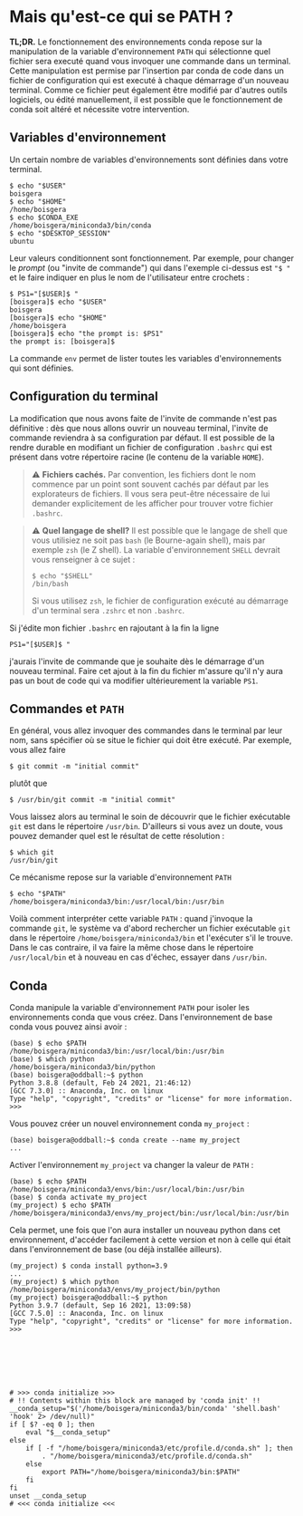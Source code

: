 # Mais qu'est-ce qui se PATH ?

**TL;DR.** Le fonctionnement des environnements conda repose sur la manipulation 
de la variable d'environnement `PATH` 
qui sélectionne quel fichier sera executé quand vous invoquer une commande dans 
un terminal.
Cette manipulation est permise par l'insertion par conda de code
dans un fichier de configuration qui est executé à chaque démarrage d'un 
nouveau terminal. Comme ce fichier peut également être modifié par d'autres
outils logiciels, ou édité manuellement, il est possible que le fonctionnement
de conda soit altéré et nécessite votre intervention.

## Variables d'environnement

Un certain nombre de variables d'environnements sont définies dans votre
terminal. 

    $ echo "$USER"
    boisgera
    $ echo "$HOME"
    /home/boisgera
    $ echo $CONDA_EXE
    /home/boisgera/miniconda3/bin/conda
    $ echo "$DESKTOP_SESSION"
    ubuntu

Leur valeurs conditionnent sont fonctionnement. Par exemple, pour changer
le *prompt* (ou "invite de commande") qui dans l'exemple ci-dessus est `"$ "` et
le faire indiquer en plus le nom de l'utilisateur entre crochets :

    $ PS1="[$USER]$ "
    [boisgera]$ echo "$USER"
    boisgera
    [boisgera]$ echo "$HOME"
    /home/boisgera
    [boisgera]$ echo "the prompt is: $PS1"
    the prompt is: [boisgera]$

La commande `env` permet de lister toutes les variables d'environnements qui
sont définies.

## Configuration du terminal

La modification que nous avons faite de l'invite de commande n'est pas définitive :
dès que nous allons ouvrir un nouveau terminal, l'invite de commande reviendra à
sa configuration par défaut. Il est possible de la rendre durable en modifiant
un fichier de configuration `.bashrc` qui est présent dans votre répertoire
racine (le contenu de la variable `HOME`).


> ⚠️ **Fichiers cachés.** Par convention, les fichiers dont le nom commence par 
> un point sont souvent cachés par défaut par les explorateurs de fichiers. 
> Il vous sera peut-être nécessaire de lui demander explicitement de les afficher 
> pour trouver votre fichier `.bashrc`.

> ⚠️ **Quel langage de shell?** Il est possible que le langage de shell que vous 
> utilisiez ne soit pas `bash` (le Bourne-again shell), mais par exemple `zsh` 
> (le Z shell). 
> La variable d'environnement `SHELL` devrait vous renseigner à ce sujet :
>
>     $ echo "$SHELL"
>     /bin/bash
>
> Si vous utilisez `zsh`, le fichier de configuration exécuté au démarrage d'un
> terminal sera `.zshrc` et non `.bashrc`.


Si j'édite mon fichier `.bashrc` en rajoutant à la fin la ligne 

    PS1="[$USER]$ "

j'aurais l'invite de commande que je souhaite dès le démarrage d'un nouveau
terminal. Faire cet ajout à la fin du fichier m'assure qu'il n'y aura pas
un bout de code qui va modifier ultérieurement la variable `PS1`.

## Commandes et `PATH`

En général, vous allez invoquer des commandes dans le terminal par leur nom,
sans spécifier où se situe le fichier qui doit être exécuté. Par exemple,
vous allez faire

    $ git commit -m "initial commit"

plutôt que 

    $ /usr/bin/git commit -m "initial commit"

Vous laissez alors au terminal le soin de découvrir que le fichier exécutable
`git` est dans le répertoire `/usr/bin`. D'ailleurs si vous avez un doute,
vous pouvez demander quel est le résultat de cette résolution :

    $ which git
    /usr/bin/git

Ce mécanisme repose sur la variable d'environnement `PATH`

    $ echo "$PATH"
    /home/boisgera/miniconda3/bin:/usr/local/bin:/usr/bin

Voilà comment interpréter cette variable `PATH` :
quand j'invoque la commande `git`, le système va d'abord
rechercher un fichier exécutable `git` dans le répertoire 
`/home/boisgera/miniconda3/bin` et l'exécuter s'il le trouve. Dans le cas
contraire, il va faire la même chose dans le répertoire `/usr/local/bin`
et à nouveau en cas d'échec, essayer dans `/usr/bin`.

## Conda

Conda manipule la variable d'environnement `PATH` pour isoler les environnements
conda que vous créez. Dans l'environnement de base conda vous pouvez ainsi avoir :

    (base) $ echo $PATH
    /home/boisgera/miniconda3/bin:/usr/local/bin:/usr/bin
    (base) $ which python
    /home/boisgera/miniconda3/bin/python
    (base) boisgera@oddball:~$ python
    Python 3.8.8 (default, Feb 24 2021, 21:46:12) 
    [GCC 7.3.0] :: Anaconda, Inc. on linux
    Type "help", "copyright", "credits" or "license" for more information.
    >>> 

Vous pouvez créer un nouvel environnement conda `my_project` :

    (base) boisgera@oddball:~$ conda create --name my_project 
    ...

Activer l'environnement `my_project` va changer la valeur de `PATH` :

    (base) $ echo $PATH
    /home/boisgera/miniconda3/envs/bin:/usr/local/bin:/usr/bin
    (base) $ conda activate my_project
    (my_project) $ echo $PATH
    /home/boisgera/miniconda3/envs/my_project/bin:/usr/local/bin:/usr/bin

Cela permet, une fois que l'on aura installer un nouveau python dans cet
environnement, d'accéder facilement à cette version et non à celle qui
était dans l'environnement de base (ou déjà installée ailleurs).

    (my_project) $ conda install python=3.9
    ...
    (my_project) $ which python
    /home/boisgera/miniconda3/envs/my_project/bin/python
    (my_project) boisgera@oddball:~$ python
    Python 3.9.7 (default, Sep 16 2021, 13:09:58) 
    [GCC 7.5.0] :: Anaconda, Inc. on linux
    Type "help", "copyright", "credits" or "license" for more information.
    >>> 


    




    # >>> conda initialize >>>
    # !! Contents within this block are managed by 'conda init' !!
    __conda_setup="$('/home/boisgera/miniconda3/bin/conda' 'shell.bash' 'hook' 2> /dev/null)"
    if [ $? -eq 0 ]; then
        eval "$__conda_setup"
    else
        if [ -f "/home/boisgera/miniconda3/etc/profile.d/conda.sh" ]; then
            . "/home/boisgera/miniconda3/etc/profile.d/conda.sh"
        else
            export PATH="/home/boisgera/miniconda3/bin:$PATH"
        fi
    fi
    unset __conda_setup
    # <<< conda initialize <<<
